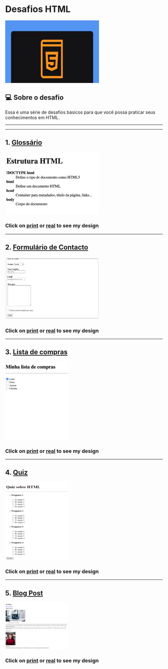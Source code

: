 # Desafios HTML

<img src="../assets/html.webp" alt="imagem html" width="300px" height="200px" >

## 💻 Sobre o desafio
Essa é uma série de desafios básicos para que você possa praticar seus conhecimentos em HTML. 

---
---

## 1. [Glossário](https://mellcosta.github.io/desafiosRocketseat/iniciante/desafios_html/1_glossary/glossary.html) 

[<img src="../assets/gloss.png" alt="Modelo do Glossário" width="300px" height="200px" >](1_glossary/about_glossary.md)

### Click on [print](../assets/glossaryMel.png) or <a href="https://mellcosta.github.io/desafiosRocketseat/iniciante/desafios_html/1_glossary/glossary.html" target="_blank" >real</a> to see my design

---

## 2. [Formulário de Contacto](https://mellcosta.github.io/desafiosRocketseat/iniciante/desafios_html/2_contact_form/contact_form.html) 

[<img src="../assets/form-contato.png" alt="Modelo do Formulário" width="300px" height="200px" >](./2_contact_form/about_contact_form.md)

### Click on [print](../assets/formContactMel.png) or <a href="https://mellcosta.github.io/desafiosRocketseat/iniciante/desafios_html/2_contact_form/contact_form.html" target="_blank" >real</a> to see my design

---

## 3. [ Lista de compras](https://mellcosta.github.io/desafiosRocketseat/iniciante/desafios_html/3_shopping_list/shopping_list.html) 

 [<img src="../assets/shopping-list.png" alt="Modelo do Formulário" width="200px" height="250px" >](3_shopping_list/about_list.md)

### Click on [print](../assets/listaComprasMel.png) or <a href="https://mellcosta.github.io/desafiosRocketseat/iniciante/desafios_html/3_shopping_list/shopping_list.html" target="_blank" >real</a> to see my design

---

## 4. [Quiz](https://mellcosta.github.io/desafiosRocketseat/iniciante/desafios_html/4_quiz/quiz.html) 

[<img src="../assets/quiz.png" alt="Modelo do Formulário" width="200px" height="250px" >](4_quiz/about_quiz.md)

### Click on [print](../assets/narutoQuiz.PNG) or <a href="https://mellcosta.github.io/desafiosRocketseat/iniciante/desafios_html/4_quiz/quiz.html" target="_blank" >real</a> to see my design

---

## 5. [Blog Post](https://mellcosta.github.io/desafiosRocketseat/iniciante/desafios_html/5_blog_post/blog_post.html) 

[<img src="../assets/blogPost.png" alt="Modelo do Formulário" width="200px" height="150px" >](../desafios_html/5_blog_post/about_blog_post.md)

### Click on [print](../assets/coffeeBlog.PNG) or <a href="https://mellcosta.github.io/desafiosRocketseat/iniciante/desafios_html/5_blog_post/blog_post.html" target="_blank" >real</a> to see my design
